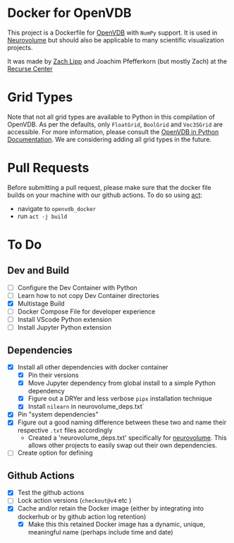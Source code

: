 # Docker for OpenVDB
This project is a Dockerfile for [OpenVDB](https://www.openvdb.org/) with `NumPy` support. It is used in [Neurovolume](https://github.com/joachimbbp/neurovolume) but should also be applicable to many scientific visualization projects.

It was made by [Zach Lipp](https://github.com/zachlipp) and Joachim Pfefferkorn (but mostly Zach) at the [Recurse Center](https://www.recurse.com/)

# Grid Types
Note that not all grid types are available to Python in this compilation of OpenVDB. As per the defaults, only `FloatGrid`, `BoolGrid` and `Vec3SGrid` are accessible. For more information, please consult the [OpenVDB in Python Documentation](https://www.openvdb.org/documentation/doxygen/python.html). We are considering adding all grid types in the future.

# Pull Requests
Before submitting a pull request, please make sure that the docker file builds on your machine with our github actions.
To do so using [act](https://github.com/nektos/act):
- navigate to `openvdb_docker`
- run `act -j build`

# To Do
## Dev and Build
- [ ] Configure the Dev Container with Python
- [ ] Learn how to not copy Dev Container directories
- [x] Multistage Build
- [ ] Docker Compose File for developer experience
- [ ] Install VScode Python extension
- [ ] Install Jupyter Python extension
## Dependencies
- [x] Install all other dependencies with docker container
    - [x] Pin their versions
    - [x] Move Jupyter dependency from global install to a simple Python dependency
    - [x] Figure out a DRYer and less verbose `pipx` installation technique
    - [x] Install `nilearn` in neurovolume_deps.txt`
- [x] Pin "system dependencies"
- [x] Figure out a good naming difference between these two and name their respective `.txt` files accordingly
    - Created a 'neurovolume_deps.txt' specifically for [neurovolume](https://github.com/joachimbbp/neurovolume). This allows other projects to easily swap out their own dependencies.
- [ ] Create option for defining 
## Github Actions
- [x] Test the github actions
- [ ] Lock action versions (`checkout@v4` etc )
- [x] Cache and/or retain the Docker image (either by integrating into dockerhub or by github action log retention)
    - [x] Make this this retained Docker image has a dynamic, unique, meaningful name (perhaps include time and date)
